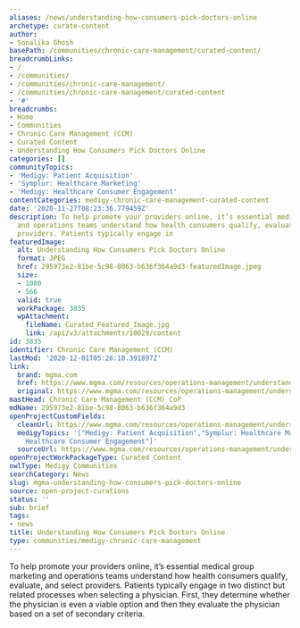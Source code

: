 ```yaml
---
aliases: /news/understanding-how-consumers-pick-doctors-online
archetype: curate-content
author:
- Sonalika Ghosh
basePath: /communities/chronic-care-management/curated-content/
breadcrumbLinks:
- /
- /communities/
- /communities/chronic-care-management/
- /communities/chronic-care-management/curated-content
- '#'
breadcrumbs:
- Home
- Communities
- Chronic Care Management (CCM)
- Curated Content
- Understanding How Consumers Pick Doctors Online
categories: []
communityTopics:
- 'Medigy: Patient Acquisition'
- 'Symplur: Healthcare Marketing'
- 'Medigy: Healthcare Consumer Engagement'
contentCategories: medigy-chronic-care-management-curated-content
date: '2020-11-27T08:23:36.779459Z'
description: To help promote your providers online, it’s essential medical group marketing
  and operations teams understand how health consumers qualify, evaluate, and select
  providers. Patients typically engage in
featuredImage:
  alt: Understanding How Consumers Pick Doctors Online
  format: JPEG
  href: 295973e2-81be-5c98-8063-b636f364a9d3-featuredImage.jpeg
  size:
  - 1080
  - 566
  valid: true
  workPackage: 3835
  wpAttachment:
    fileName: Curated_Featured_Image.jpg
    link: /api/v3/attachments/10029/content
id: 3835
identifier: Chronic Care Management (CCM)
lastMod: '2020-12-01T05:26:10.391897Z'
link:
  brand: mgma.com
  href: https://www.mgma.com/resources/operations-management/understanding-how-consumers-pick-doctors-online
  original: https://www.mgma.com/resources/operations-management/understanding-how-consumers-pick-doctors-online
mastHead: Chronic Care Management (CCM) CoP
mdName: 295973e2-81be-5c98-8063-b636f364a9d3
openProjectCustomFields:
  cleanUrl: https://www.mgma.com/resources/operations-management/understanding-how-consumers-pick-doctors-online
  medigyTopics: '["Medigy: Patient Acquisition","Symplur: Healthcare Marketing","Medigy:
    Healthcare Consumer Engagement"]'
  sourceUrl: https://www.mgma.com/resources/operations-management/understanding-how-consumers-pick-doctors-online
openProjectWorkPackageType: Curated Content
owlType: Medigy Communities
searchCategory: News
slug: mgma-understanding-how-consumers-pick-doctors-online
source: open-project-curations
status: ''
sub: brief
tags:
- news
title: Understanding How Consumers Pick Doctors Online
type: communities/medigy-chronic-care-management
---
```


<p>To help promote your providers online, it’s essential medical group marketing and operations teams understand how health consumers qualify, evaluate, and select providers. Patients typically engage in two distinct but related processes when selecting a physician. First, they determine whether the physician is even a viable option and then they evaluate the physician based on a set of secondary criteria.</p>